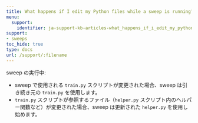 ```yaml
---
title: What happens if I edit my Python files while a sweep is running?
menu:
  support:
    identifier: ja-support-kb-articles-what_happens_if_i_edit_my_python_files_while_a_sweep_is_running
support:
- sweeps
toc_hide: true
type: docs
url: /support/:filename
---
```


sweep の実行中:
- sweep で使用される `train.py` スクリプトが変更された場合、sweep は引き続き元の `train.py` を使用します。
- `train.py` スクリプトが参照するファイル（`helper.py` スクリプト内のヘルパー関数など）が変更された場合、sweep は更新された `helper.py` を使用し始めます。
